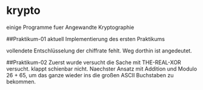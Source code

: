 # krypto
einige Programme fuer Angewandte Kryptographie

##Praktikum-01
aktuell Implementierung des ersten Praktikums

vollendete Entschlüsselung der chiffrate fehlt. Weg dorthin ist angedeutet.

##Praktikum-02
Zuerst wurde versucht die Sache mit THE-REAL-XOR versucht. klappt schienbar nicht.
Naechster Ansatz mit Addition und Modulo 26 + 65, um das ganze wieder ins die großen ASCII Buchstaben zu bekommen.
